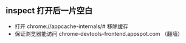 ## inspect 打开后一片空白

- 打开 chrome://appcache-internals/# 移除缓存
- 保证浏览器能访问 chrome-devtools-frontend.appspot.com （翻墙）
